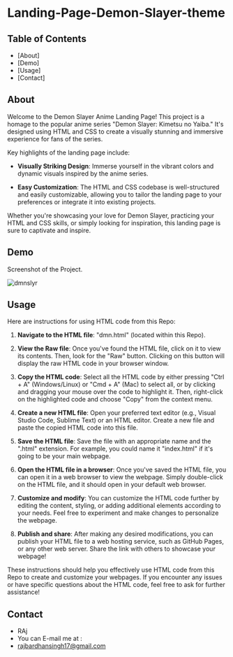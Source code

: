 # Landing-Page-Demon-Slayer-theme

## Table of Contents

- [About]
- [Demo]
- [Usage]
- [Contact]

## About

Welcome to the Demon Slayer Anime Landing Page! This project is a homage to the popular anime series "Demon Slayer: Kimetsu no Yaiba." It's designed using HTML and CSS to create a visually stunning and immersive experience for fans of the series.

Key highlights of the landing page include:

- **Visually Striking Design**: Immerse yourself in the vibrant colors and dynamic visuals inspired by the anime series.

- **Easy Customization**: The HTML and CSS codebase is well-structured and easily customizable, allowing you to tailor the landing page to your preferences or integrate it into existing projects.

Whether you're showcasing your love for Demon Slayer, practicing your HTML and CSS skills, or simply looking for inspiration, this landing page is sure to captivate and inspire.

## Demo
Screenshot of the Project.

![dmnslyr](https://github.com/RAj2027/Landing-Page-Demon-Slayer-theme-/assets/168809688/8864fb7b-b3f4-4140-bf0b-6294b17ff92b)

## Usage

Here are instructions for using HTML code from this Repo:

1. **Navigate to the HTML file**: "dmn.html" (located within this Repo).

2. **View the Raw file**: Once you've found the HTML file, click on it to view its contents. Then, look for the "Raw" button. Clicking on this button will display the raw HTML code in your browser window.

3. **Copy the HTML code**: Select all the HTML code by either pressing "Ctrl + A" (Windows/Linux) or "Cmd + A" (Mac) to select all, or by clicking and dragging your mouse over the code to highlight it. Then, right-click on the highlighted code and choose "Copy" from the context menu.

4. **Create a new HTML file**: Open your preferred text editor (e.g., Visual Studio Code, Sublime Text) or an HTML editor. Create a new file and paste the copied HTML code into this file.

5. **Save the HTML file**: Save the file with an appropriate name and the ".html" extension. For example, you could name it "index.html" if it's going to be your main webpage.

6. **Open the HTML file in a browser**: Once you've saved the HTML file, you can open it in a web browser to view the webpage. Simply double-click on the HTML file, and it should open in your default web browser.

7. **Customize and modify**: You can customize the HTML code further by editing the content, styling, or adding additional elements according to your needs. Feel free to experiment and make changes to personalize the webpage.

8. **Publish and share**: After making any desired modifications, you can publish your HTML file to a web hosting service, such as GitHub Pages, or any other web server. Share the link with others to showcase your webpage!

These instructions should help you effectively use HTML code from this Repo to create and customize your webpages. If you encounter any issues or have specific questions about the HTML code, feel free to ask for further assistance!

## Contact

- RAj
- You can E-mail me at :
- rajbardhansingh17@gmail.com
